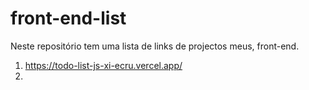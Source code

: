 # front-end-list
Neste repositório tem uma lista de links de projectos meus, front-end.
1. https://todo-list-js-xi-ecru.vercel.app/
2. 


